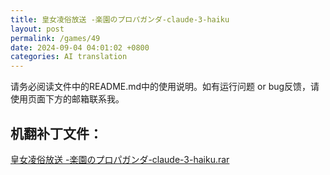 ```yaml
---
title: 皇女凌俗放送 -楽園のプロパガンダ-claude-3-haiku
layout: post
permalink: /games/49
date: 2024-09-04 04:01:02 +0800
categories: AI translation
---
```



请务必阅读文件中的README.md中的使用说明。如有运行问题 or bug反馈，请使用页面下方的邮箱联系我。

## 机翻补丁文件：

[皇女凌俗放送 -楽園のプロパガンダ-claude-3-haiku.rar](../resources/%E7%9A%87%E5%A5%B3%E5%87%8C%E4%BF%97%E6%94%BE%E9%80%81%20-%E6%A5%BD%E5%9C%92%E3%81%AE%E3%83%97%E3%83%AD%E3%83%91%E3%82%AC%E3%83%B3%E3%83%80-claude-3-haiku.rar)

 


